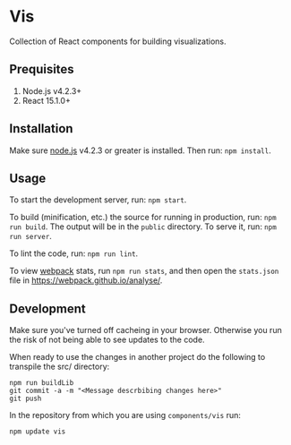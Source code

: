 Vis
=======

Collection of React components for building visualizations.

## Prequisites

1. Node.js v4.2.3+
2. React 15.1.0+


## Installation

Make sure [node.js](https://nodejs.org/) v4.2.3 or greater is installed. Then run: `npm install`.

## Usage

To start the development server, run: `npm start`.

To build (minification, etc.) the source for running in production, run: `npm run build`. The output will be in the `public` directory. To serve it, run: `npm run server`.

To lint the code, run: `npm run lint`.

To view [webpack](https://webpack.github.io/) stats, run `npm run stats`, and then open the `stats.json` file in https://webpack.github.io/analyse/.

## Development

Make sure you've turned off cacheing in your browser.  Otherwise you run the risk of not being able to see updates to the code.  

When ready to use the changes in another project do the following to transpile the src/ directory:

```
npm run buildLib
git commit -a -m "<Message descrbibing changes here>"
git push
```

In the repository from which you are using `components/vis` run:

```
npm update vis
```
